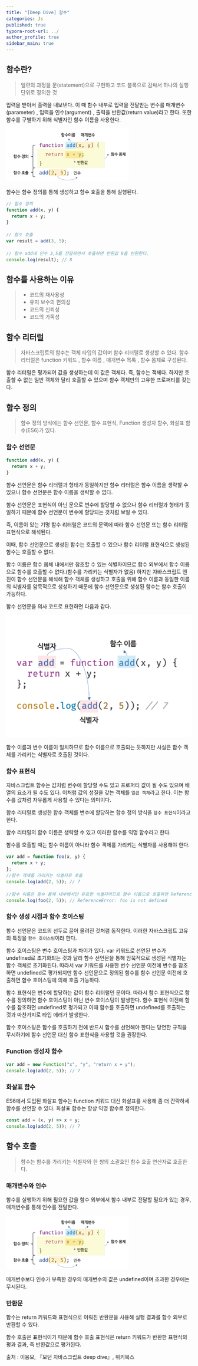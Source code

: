 ```yaml
---
title: "[Deep Dive] 함수"
categories: Js
published: true
typora-root-url: ../
author_profile: true
sidebar_main: true
---
```


## 함수란?

> 일련의 과정을 문(statement)으로 구현하고 코드 블록으로 감싸서 하나의 실행 단위로 정의한 것

입력을 받아서 출력을 내보낸다. 이 때 함수 내부로 입력을 전달받는 변수를 매개변수(parameter) , 입력을 인수(argument) , 출력을 반환값(return value)라고 한다. 또한 함수를 구별하기 위해 식별자인 함수 이름을 사용한다.

<img src="/images/2023-10-22-Function/function.png" alt="함수의 구성 요소" />

함수는 함수 정의를 통해 생성하고 함수 호출을 통해 실행된다.

```javascript
// 함수 정의
function add(x, y) {
  return x + y;
}

// 함수 호출
var result = add(3, 5);

// 함수 add네 인수 3,5를 전달하면서 호출하면 반환값 8을 반환한다.
console.log(result); // 8
```

## 함수를 사용하는 이유

> - 코드의 재사용성
> - 유지 보수의 편의성
> - 코드의 신뢰성
> - 코드의 가독성

## 함수 리터럴

> 자바스크립트의 함수는 객체 타입의 값이며 함수 리터럴로 생성할 수 있다.
> 함수 리터럴은 function 키워드 , 함수 이름 , 매개변수 목록 , 함수 몸체로 구성된다.

함수 리터럴은 평가되어 값을 생성하는데 이 값은 객체다. 즉, 함수는 객체다.
하지만 호출할 수 없는 일반 객체와 달리 호출할 수 있으며 함수 객체만의 고유한 프로퍼티를 갖는다.

## 함수 정의

> 함수 정의 방식에는 함수 선언문, 함수 표현식, Function 생성자 함수, 화살표 함수(ES6)가 있다.

### 함수 선언문

```javascript
function add(x, y) {
  return x + y;
}
```

함수 선언문은 함수 리터럴과 형태가 동일하지만 함수 리터럴은 함수 이름을 생략할 수 있으나 함수 선언문은 함수 이름을 생략할 수 없다.

함수 선언문은 표현식이 아닌 문으로 변수에 할당할 수 없으나 함수 리터럴과 형태가 동일하기 때문에 함수 선언문이 변수에 할당되는 것처럼 보일 수 있다.

즉, 이름이 있는 기명 함수 리터럴은 코드의 문맥에 따라 함수 선언문 또는 함수 리터럴 표현식으로 해석된다.

이때, 함수 선언문으로 생성된 함수는 호출할 수 있으나 함수 리터럴 표현식으로 생성된 함수는 호출할 수 없다.

함수 이름은 함수 몸체 내에서만 참조할 수 있는 식별자이므로 함수 외부에서 함수 이름으로 함수를 호출할 수 없다.(함수를 가리키는 식별자가 없음)
하지만 자바스크립트 엔진이 함수 선언문을 해석해 함수 객체를 생성하고 호출을 위해 함수 이름과 동일한 이름의 식별자를 암묵적으로 생성하기 때문에 함수 선언문으로 생성된 함수는 함수 호출이 가능하다.

함수 선언문을 의사 코드로 표현하면 다음과 같다.

<img src="/images/2023-10-22-Function/function2.png" alt="식별자로 함수 호출" />

함수 이름과 변수 이름이 일치하므로 함수 이름으로 호출되는 듯하지만 사실은 함수 객체를 가리키는 식별자로 호출된 것이다.

### 함수 표현식

자바스크립트 함수는 값처럼 변수에 할당할 수도 있고 프로퍼티 값이 될 수도 있으며 배열의 요소가 될 수도 있다. 이처럼 값의 성질을 갖는 객체를 `일급 객체`라고 한다. 이는 함수를 값처럼 자유롭게 사용할 수 있다는 의미이다.

함수 리터럴로 생성한 함수 객체를 변수에 할당하는 함수 정의 방식을 `함수 표현식`이라고 한다.

함수 리터럴의 함수 이름은 생략할 수 있고 이러한 함수를 익명 함수라고 한다.

함수를 호출할 때는 함수 이름이 아니라 함수 객체를 가리키는 식별자를 사용해야 한다.

```javascript
var add = function foo(x, y) {
  return x + y;
};
//함수 객체를 가리키는 식별자로 호출
console.log(add(2, 5)); // 7

//함수 이름은 함수 몸체 내부에서만 유효한 식별자이므로 함수 이름으로 호출하면 ReferenceError가 발생한다.
console.log(foo(2, 5)); // ReferenceError: foo is not defined
```

### 함수 생성 시점과 함수 호이스팅

함수 선언문은 코드의 선두로 끌어 올려진 것처럼 동작한다. 이러한 자바스크립트 고유의 특징을 `함수 호이스팅`이라 한다.

함수 호이스팅은 변수 호이스팅과 차이가 있다.
var 키워드로 선언된 변수가 undefined로 초기화되는 것과 달리 함수 선언문을 통해 암묵적으로 생성된 식별자는 함수 객체로 초기화된다.
따라서 var 키워드를 사용한 변수 선언문 이전에 변수를 참조하면 undefined로 평가되지만 함수 선언문으로 정의된 함수를 함수 선언문 이전에 호출하면 함수 호이스팅에 의해 호출 가능하다.

함수 표현식은 변수에 할당하는 값이 함수 리터럴인 문이다.
따라서 함수 표현식으로 함수를 정의하면 함수 호이스팅이 아닌 변수 호이스팅이 발생한다.
함수 표현식 이전에 함수를 참조하면 undefined로 평가되고 이때 함수를 호출하면 undefined를 호출하는 것과 마찬가지로 타입 에러가 발생한다.

함수 호이스팅은 함수를 호출하기 전에 반드시 함수를 선언해야 한다는 당연한 규칙을 무시하기에 함수 선언문 대신 함수 표현식을 사용할 것을 권장한다.

### Function 생성자 함수

```javascript
var add = new Function("x", "y", "return x + y");
console.log(add(2, 5)); // 7
```

### 화살표 함수

ES6에서 도입된 화살표 함수는 function 키워드 대신 화살표를 사용해 좀 더 간략하세 함수를 선언할 수 있다. 화살표 함수는 항상 익명 함수로 정의한다.

```javascript
const add = (x, y) => x + y;
console.log(add(2, 5)); // 7
```

## 함수 호출

> 함수는 함수를 가리키는 식별자와 한 쌍의 소괄호인 함수 호출 연산자로 호춭한다.

### 매개변수와 인수

함수를 실행하기 위해 필요한 값을 함수 외부에서 함수 내부로 전달할 필요가 있는 경우, 매개변수를 통해 인수를 전달한다.

<img src="/images/2023-10-22-Function/function3.png" alt="매개변수와 인수" />

매개변수보다 인수가 부족한 경우의 매개변수의 값은 undefined이며 초과한 경우에는 무시된다.

### 반환문

함수는 return 키워드와 표현식으로 이뤄진 반환문을 사용해 실행 결과를 함수 외부로 반환할 수 있다.

함수 호출은 표현식이기 때문에 함수 호출 표현식은 return 키워드가 반환한 표현식의 평과 결과, 즉 반환값으로 평가된다.

출처 : 이웅모, 『모던 자바스크립트 deep dive』, 위키북스
